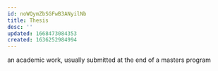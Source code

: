 ```yaml
---
id: noWQymZbSGFwB3ANyilNb
title: Thesis
desc: ''
updated: 1668473084353
created: 1636252984994
---
```




an academic work, usually submitted at the end of a masters program
